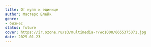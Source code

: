 ```yaml
---
title: От нуля к единице
author: Мастерс Блейк
genre:
- бизнес
status: future
cover: https://ir.ozone.ru/s3/multimedia-r/wc1000/6655375071.jpg
date: 2025-01-23
---
```


